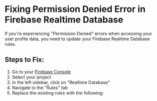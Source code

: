 # Fixing Permission Denied Error in Firebase Realtime Database

If you're experiencing "Permission Denied" errors when accessing your user profile data, you need to
update your Firebase Realtime Database rules.

## Steps to Fix:

1. Go to your [Firebase Console](https://console.firebase.google.com/)
2. Select your project
3. In the left sidebar, click on "Realtime Database"
4. Navigate to the "Rules" tab
5. Replace the existing rules with the following:
